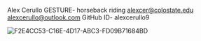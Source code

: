 Alex Cerullo 
GESTURE- horseback riding 
alexcer@colostate.edu 
alexcerullo@outlook.com 
GitHub ID- alexcerullo9

![F2E4CC53-C16E-4D17-ABC3-FD09B71684BD](https://github.com/BIOM421/homework-1-github-and-python-basics-alexcerullo9/assets/156937189/93a36d26-07a4-458b-8c89-907b71262426)

